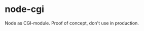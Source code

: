 # node-cgi

Node as CGI-module. Proof of concept, don't use in production.


<?php++
    header('Content-Type', 'text/plain');
    write('Hello!');
?>
